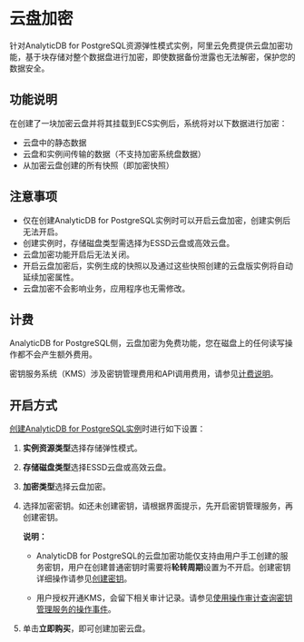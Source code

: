 # 云盘加密

针对AnalyticDB for PostgreSQL资源弹性模式实例，阿里云免费提供云盘加密功能，基于块存储对整个数据盘进行加密，即使数据备份泄露也无法解密，保护您的数据安全。

## 功能说明

在创建了一块加密云盘并将其挂载到ECS实例后，系统将对以下数据进行加密：

-   云盘中的静态数据
-   云盘和实例间传输的数据（不支持加密系统盘数据）
-   从加密云盘创建的所有快照（即加密快照）

## 注意事项

-   仅在创建AnalyticDB for PostgreSQL实例时可以开启云盘加密，创建实例后无法开启。
-   创建实例时，存储磁盘类型需选择为ESSD云盘或高效云盘。
-   云盘加密功能开启后无法关闭。
-   开启云盘加密后，实例生成的快照以及通过这些快照创建的云盘版实例将自动延续加密属性。
-   云盘加密不会影响业务，应用程序也无需修改。

## 计费

AnalyticDB for PostgreSQL侧，云盘加密为免费功能，您在磁盘上的任何读写操作都不会产生额外费用。

密钥服务系统（KMS）涉及密钥管理费用和API调用费用，请参见[计费说明](/intl.zh-CN/产品定价/计费说明.md)。

## 开启方式

[创建AnalyticDB for PostgreSQL实例](/intl.zh-CN/快速入门/创建实例.md)时进行如下设置：

1.  **实例资源类型**选择存储弹性模式。
2.  **存储磁盘类型**选择ESSD云盘或高效云盘。
3.  **加密类型**选择云盘加密。
4.  选择加密密钥。如还未创建密钥，请根据界面提示，先开启密钥管理服务，再创建密钥。

    **说明：**

    -   AnalyticDB for PostgreSQL的云盘加密功能仅支持由用户手工创建的服务密钥，用户在创建普通密钥时需要将**轮转周期**设置为不开启。创建密钥详细操作请参见[创建密钥](/intl.zh-CN/快速入门/管理和使用密钥/创建密钥.md)。

    -   用户授权开通KMS，会留下相关审计记录。请参见[使用操作审计查询密钥管理服务的操作事件](/intl.zh-CN/访问控制与审计/使用操作审计查询密钥管理服务的操作事件.md)。
5.  单击**立即购买**，即可创建加密云盘。

